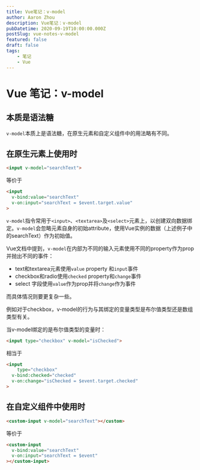 ```yaml
---
title: Vue笔记：v-model
author: Aaron Zhou
description: Vue笔记：v-model
pubDatetime: 2020-09-19T10:00:00.000Z
postSlug: vue-notes-v-model
featured: false
draft: false
tags:
    - 笔记
    - Vue
---
```

# Vue 笔记：v-model

## 本质是语法糖

`v-model`本质上是语法糖，在原生元素和自定义组件中的用法略有不同。

## 在原生元素上使用时

```html
<input v-model="searchText">
```

等价于

```html
<input
  v-bind:value="searchText"
  v-on:input="searchText = $event.target.value"
>
```

 `v-model`指令常用于`<input>`、`<textarea>`及`<select>`元素上，以创建双向数据绑定。`v-model`会忽略元素自身的初始attribute，使用Vue实例的数据（上述例子中的searchText）作为初始值。

Vue文档中提到，`v-model`在内部为不同的输入元素使用不同的property作为prop并抛出不同的事件：

- text和textarea元素使用`value` property 和`input`事件
- checkbox和radio使用`checked` property和`change`事件
- select 字段使用`value`作为prop并将`change`作为事件

而具体情况则要更复杂一些。

例如对于checkbox，v-model的行为与其绑定的变量类型是布尔值类型还是数组类型有关。

当v-model绑定的是布尔值类型的变量时：

```html
<input type="checkbox" v-model="isChecked">
```

 相当于

```html
<input
	type="checkbox"
  v-bind:checked="checked"
  v-on:change="isChecked = $event.target.checked"
>
```



## 在自定义组件中使用时

```html
<custom-input v-model="searchText"></custom>
```

等价于

```html
<custom-input
  v-bind:value="searchText"
  v-on:input="searchText = $event"
></custom-input>
```

